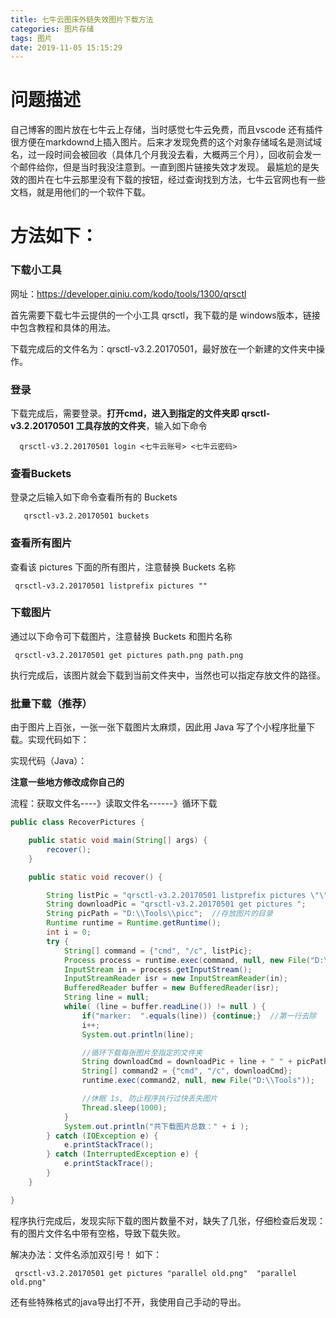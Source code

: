 ```yaml
---
title: 七牛云图床外链失效图片下载方法
categories: 图片存储
tags: 图片
date: 2019-11-05 15:15:29
---
```


# 问题描述

自己博客的图片放在七牛云上存储，当时感觉七牛云免费，而且vscode 还有插件很方便在markdownd上插入图片。后来才发现免费的这个对象存储域名是测试域名，过一段时间会被回收（具体几个月我没去看，大概两三个月），回收前会发一个邮件给你，但是当时我没注意到。一直到图片链接失效才发现。
最尴尬的是失效的图片在七牛云那里没有下载的按钮，经过查询找到方法，七牛云官网也有一些文档，就是用他们的一个软件下载。

# 方法如下：

### 下载小工具

网址：https://developer.qiniu.com/kodo/tools/1300/qrsctl

首先需要下载七牛云提供的一个小工具 qrsctl，我下载的是 windows版本，链接中包含教程和具体的用法。

下载完成后的文件名为：qrsctl-v3.2.20170501，最好放在一个新建的文件夹中操作。

### 登录

下载完成后，需要登录。**打开cmd，进入到指定的文件夹即 qrsctl-v3.2.20170501 工具存放的文件夹**，输入如下命令

      qrsctl-v3.2.20170501 login <七牛云账号> <七牛云密码>

### 查看Buckets

登录之后输入如下命令查看所有的 Buckets

       qrsctl-v3.2.20170501 buckets

### 查看所有图片

查看该 pictures 下面的所有图片，注意替换 Buckets 名称

     qrsctl-v3.2.20170501 listprefix pictures ""

### 下载图片

通过以下命令可下载图片，注意替换 Buckets 和图片名称
    
     qrsctl-v3.2.20170501 get pictures path.png path.png

执行完成后，该图片就会下载到当前文件夹中，当然也可以指定存放文件的路径。

### 批量下载（推荐）

由于图片上百张，一张一张下载图片太麻烦，因此用 Java 写了个小程序批量下载。实现代码如下：

实现代码（Java）：

**注意一些地方修改成你自己的**

流程：获取文件名----》读取文件名------》循环下载

```java
public class RecoverPictures {

    public static void main(String[] args) {
        recover();
    }

    public static void recover() {

        String listPic = "qrsctl-v3.2.20170501 listprefix pictures \"\" ";  //注意 pictures 是 buckets名称
        String downloadPic = "qrsctl-v3.2.20170501 get pictures ";
        String picPath = "D:\\Tools\\picc";  //存放图片的目录
        Runtime runtime = Runtime.getRuntime();
        int i = 0;
        try {
            String[] command = {"cmd", "/c", listPic};
            Process process = runtime.exec(command, null, new File("D:\\Tools"));  //在指定的目录下执行命令
            InputStream in = process.getInputStream();
            InputStreamReader isr = new InputStreamReader(in);
            BufferedReader buffer = new BufferedReader(isr);
            String line = null;
            while( (line = buffer.readLine()) != null ) {
                if("marker:  ".equals(line)) {continue;}  //第一行去除
                i++;
                System.out.println(line);

                //循环下载每张图片至指定的文件夹
                String downloadCmd = downloadPic + line + " " + picPath + "\\" + line;  //下载图片命令
                String[] command2 = {"cmd", "/c", downloadCmd};
                runtime.exec(command2, null, new File("D:\\Tools"));

                //休眠 1s, 防止程序执行过快丢失图片
                Thread.sleep(1000);
            }
            System.out.println("共下载图片总数：" + i );
        } catch (IOException e) {
            e.printStackTrace();
        } catch (InterruptedException e) {
            e.printStackTrace();
        }
    }

}
```

程序执行完成后，发现实际下载的图片数量不对，缺失了几张，仔细检查后发现：有的图片文件名中带有空格，导致下载失败。

解决办法：文件名添加双引号！
如下：

     qrsctl-v3.2.20170501 get pictures "parallel old.png"  "parallel old.png"

还有些特殊格式的java导出打不开，我使用自己手动的导出。

